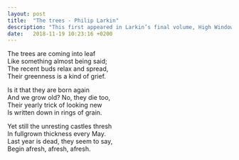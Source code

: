 ```yaml
---
layout: post
title:  "The trees - Philip Larkin"
description: "This first appeared in Larkin’s final volume, High Windows, in 1974"
date:   2018-11-19 10:23:16 +0200
---
```


The trees are coming into leaf  
Like something almost being said;  
The recent buds relax and spread,  
Their greenness is a kind of grief.  
 
Is it that they are born again  
And we grow old? No, they die too,  
Their yearly trick of looking new  
Is written down in rings of grain.  
 
Yet still the unresting castles thresh  
In fullgrown thickness every May.  
Last year is dead, they seem to say,  
Begin afresh, afresh, afresh.  